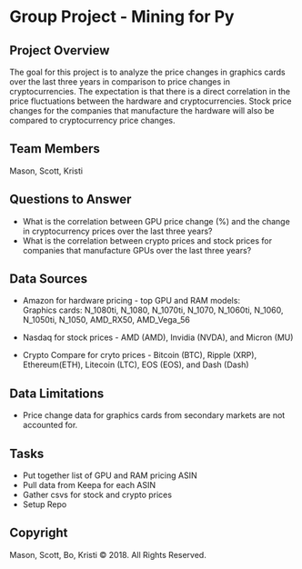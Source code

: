 # Group Project - Mining for Py


## Project Overview
The goal for this project is to analyze the price changes in graphics cards over the last three years in comparison to price changes in cryptocurrencies.  The expectation is that there is a direct correlation in the price fluctuations between the hardware and cryptocurrencies.  Stock price changes for the companies that manufacture the hardware will also be compared to cryptocurrency price changes.


## Team Members
Mason, Scott, Kristi


## Questions to Answer
* What is the correlation between GPU price change (%) and the change in cryptocurrency prices over the last three years? 
* What is the correlation between crypto prices and stock prices for companies that manufacture GPUs over the last three years?


## Data Sources
* Amazon for hardware pricing - top GPU and RAM models:  
Graphics cards:  N_1080ti, N_1080, N_1070ti, N_1070, N_1060ti, N_1060, N_1050ti, N_1050, AMD_RX50, AMD_Vega_56

* Nasdaq for stock prices - AMD (AMD), Invidia (NVDA), and Micron (MU)
* Crypto Compare for cryto prices - Bitcoin (BTC), Ripple (XRP), Ethereum(ETH), Litecoin (LTC), EOS (EOS), and Dash (Dash)


## Data Limitations
* Price change data for graphics cards from secondary markets are not accounted for.


## Tasks
* Put together list of GPU and RAM pricing ASIN
* Pull data from Keepa for each ASIN
* Gather csvs for stock and crypto prices
* Setup Repo


## Copyright

Mason, Scott, Bo, Kristi © 2018. All Rights Reserved.
